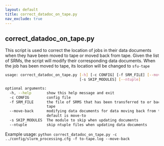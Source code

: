 ```yaml
---
layout: default
title: correct_datadoc_on_tape.py
nav_exclude: true
---
```


## correct_datadoc_on_tape.py

This script is used to correct the location of jobs in their data documents when they have been moved to tape or moved back from tape. Given the list of SRMs, the script will modify their corresponding data documents. When the job has been moved to tape, its location will be changed to `sfu-tape`

```bash
usage: correct_datadoc_on_tape.py [-h] [-c CONFIG] [-f SRM_FILE] [--move-back]
                                  [-s SKIP_MODULES] [--ntuple]

optional arguments:
  -h, --help       show this help message and exit
  -c CONFIG        config file
  -f SRM_FILE      the file of SRMS that has been transferred to or back from
                   tape
  --move-back      modifying data documents for data moving back from tape,
                   default is move-to
  -s SKIP_MODULES  The module to skip when updating documents
  --ntuple         skip ntuple files when updating data documents
```

Example usage:
`python correct_datadoc_on_tape.py -c ../config/slurm_processing.cfg -f to-tape.log --move-back`
